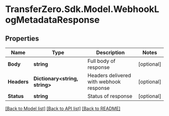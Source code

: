 
# TransferZero.Sdk.Model.WebhookLogMetadataResponse

## Properties

Name | Type | Description | Notes
------------ | ------------- | ------------- | -------------
**Body** | **string** | Full body of response | [optional] 
**Headers** | **Dictionary&lt;string, string&gt;** | Headers delivered with webhook response | [optional] 
**Status** | **string** | Status of response | [optional] 

[[Back to Model list]](../README.md#documentation-for-models)
[[Back to API list]](../README.md#documentation-for-api-endpoints)
[[Back to README]](../README.md)

